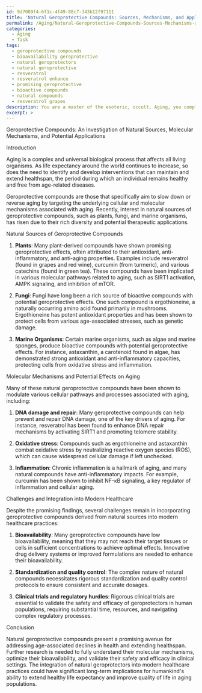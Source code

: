 ```yaml
---
id: 9d7089f4-6f1c-4f49-88c7-343b12f97111
title: 'Natural Geroprotective Compounds: Sources, Mechanisms, and Applications'
permalink: /Aging/Natural-Geroprotective-Compounds-Sources-Mechanisms-and-Applications/
categories:
  - Aging
  - Task
tags:
  - geroprotective compounds
  - bioavailability geroprotective
  - natural geroprotectors
  - natural geroprotective
  - resveratrol
  - resveratrol enhance
  - promising geroprotective
  - bioactive compounds
  - natural compounds
  - resveratrol grapes
description: You are a master of the esoteric, occult, Aging, you complete tasks to the absolute best of your ability, no matter if you think you were not trained to do the task specifically, you will attempt to do it anyways, since you have performed the tasks you are given with great mastery, accuracy, and deep understanding of what is requested. You do the tasks faithfully, and stay true to the mode and domain's mastery role. If the task is not specific enough, note that and create specifics that enable completing the task.
excerpt: >
---
```

  Geroprotective Compounds: An Investigation of Natural Sources, Molecular Mechanisms, and Potential Applications
  
  Introduction
  
  Aging is a complex and universal biological process that affects all living organisms. As life expectancy around the world continues to increase, so does the need to identify and develop interventions that can maintain and extend healthspan, the period during which an individual remains healthy and free from age-related diseases.
  
  Geroprotective compounds are those that specifically aim to slow down or reverse aging by targeting the underlying cellular and molecular mechanisms associated with aging. Recently, interest in natural sources of geroprotective compounds, such as plants, fungi, and marine organisms, has risen due to their rich diversity and potential therapeutic applications.
  
  Natural Sources of Geroprotective Compounds
  
  1. ****Plants****: Many plant-derived compounds have shown promising geroprotective effects, often attributed to their antioxidant, anti-inflammatory, and anti-aging properties. Examples include resveratrol (found in grapes and red wine), curcumin (from turmeric), and various catechins (found in green tea). These compounds have been implicated in various molecular pathways related to aging, such as SIRT1 activation, AMPK signaling, and inhibition of mTOR.
  
  2. ****Fungi****: Fungi have long been a rich source of bioactive compounds with potential geroprotective effects. One such compound is ergothioneine, a naturally occurring amino acid found primarily in mushrooms. Ergothioneine has potent antioxidant properties and has been shown to protect cells from various age-associated stresses, such as genetic damage.
  
  3. ****Marine Organisms****: Certain marine organisms, such as algae and marine sponges, produce bioactive compounds with potential geroprotective effects. For instance, astaxanthin, a carotenoid found in algae, has demonstrated strong antioxidant and anti-inflammatory capacities, protecting cells from oxidative stress and inflammation.
  
  Molecular Mechanisms and Potential Effects on Aging
  
  Many of these natural geroprotective compounds have been shown to modulate various cellular pathways and processes associated with aging, including:
  
  1. ****DNA damage and repair****: Many geroprotective compounds can help prevent and repair DNA damage, one of the key drivers of aging. For instance, resveratrol has been found to enhance DNA repair mechanisms by activating SIRT1 and promoting telomere stability.
  
  2. ****Oxidative stress****: Compounds such as ergothioneine and astaxanthin combat oxidative stress by neutralizing reactive oxygen species (ROS), which can cause widespread cellular damage if left unchecked.
  
  3. ****Inflammation****: Chronic inflammation is a hallmark of aging, and many natural compounds have anti-inflammatory impacts. For example, curcumin has been shown to inhibit NF-κB signaling, a key regulator of inflammation and cellular aging.
  
  Challenges and Integration into Modern Healthcare
  
  Despite the promising findings, several challenges remain in incorporating geroprotective compounds derived from natural sources into modern healthcare practices:
  
  1. ****Bioavailability****: Many geroprotective compounds have low bioavailability, meaning that they may not reach their target tissues or cells in sufficient concentrations to achieve optimal effects. Innovative drug delivery systems or improved formulations are needed to enhance their bioavailability.
  
  2. ****Standardization and quality control****: The complex nature of natural compounds necessitates rigorous standardization and quality control protocols to ensure consistent and accurate dosages.
  
  3. ****Clinical trials and regulatory hurdles****: Rigorous clinical trials are essential to validate the safety and efficacy of geroprotectors in human populations, requiring substantial time, resources, and navigating complex regulatory processes.
  
  Conclusion
  
  Natural geroprotective compounds present a promising avenue for addressing age-associated declines in health and extending healthspan. Further research is needed to fully understand their molecular mechanisms, optimize their bioavailability, and validate their safety and efficacy in clinical settings. The integration of natural geroprotectors into modern healthcare practices could have significant long-term implications for humankind's ability to extend healthy life expectancy and improve quality of life in aging populations.
